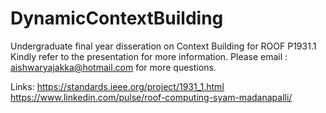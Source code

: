 # DynamicContextBuilding

Undergraduate final year disseration on Context Building for ROOF P1931.1
Kindly refer to the presentation for more information.
Please email : aishwaryajakka@hotmail.com for more questions.

Links:
https://standards.ieee.org/project/1931_1.html
https://www.linkedin.com/pulse/roof-computing-syam-madanapalli/
